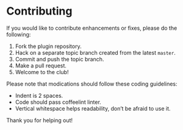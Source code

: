 # Contributing

If you would like to contribute enhancements or fixes, please do the following:

1.  Fork the plugin repository.
2.  Hack on a separate topic branch created from the latest `master`.
3.  Commit and push the topic branch.
4.  Make a pull request.
5.  Welcome to the club!

Please note that modications should follow these coding guidelines:

-   Indent is 2 spaces.
-   Code should pass coffeelint linter.
-   Vertical whitespace helps readability, don’t be afraid to use it.

Thank you for helping out!
